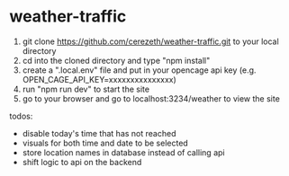 # weather-traffic
1. git clone https://github.com/cerezeth/weather-traffic.git to your local directory
2. cd into the cloned directory and type "npm install"
3. create a ".local.env" file and put in your opencage api key (e.g. OPEN_CAGE_API_KEY=xxxxxxxxxxxxxxx)
4. run "npm run dev" to start the site
5. go to your browser and go to localhost:3234/weather to view the site


todos:
- disable today's time that has not reached
- visuals for both time and date to be selected
- store location names in database instead of calling api
- shift logic to api on the backend

